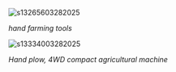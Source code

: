 ![s13265603282025](https://a.okmd.dev/md/67e625360f906.png)

_hand farming tools_

![s13334003282025](https://a.okmd.dev/md/67e626a60fcfc.png)

_Hand plow, 4WD compact agricultural machine_